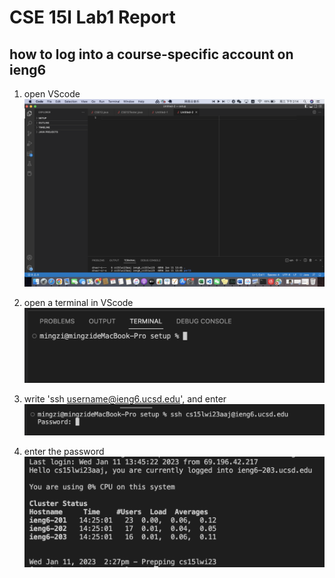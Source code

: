 # CSE 15l Lab1 Report

## how to log into a course-specific account on ieng6
1. open VScode
![Image](1.png)

2. open a terminal in VScode
![Image](2.png)

3. write 'ssh username@ieng6.ucsd.edu', and enter
![Image](3.png)

4. enter the password
![Image](4.png)


